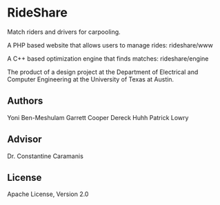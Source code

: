 # RideShare

Match riders and drivers for carpooling.

A PHP based website that allows users to manage rides:
    rideshare/www

A C++ based optimization engine that finds matches:
    rideshare/engine

The product of a design project at the Department of Electrical and Computer Engineering at the University of Texas at Austin.

## Authors
Yoni Ben-Meshulam
Garrett Cooper
Dereck Huhh
Patrick Lowry

## Advisor
Dr. Constantine Caramanis

## License
Apache License, Version 2.0
